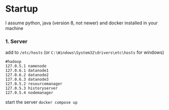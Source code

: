 # Startup

I assume python, java (version 8, not newer) and docker installed in your machine

### 1. Server

add to `/etc/hosts` (or `C:\Windows\System32\drivers\etc\hosts` for windows)

```
#hadoop
127.0.5.1 namenode
127.0.6.1 datanode1
127.0.6.2 datanode2
127.0.6.3 datanode3
127.0.5.2 resourcemanager
127.0.5.3 historyserver
127.0.5.4 nodemanager
```

start the server `docker compose up`
